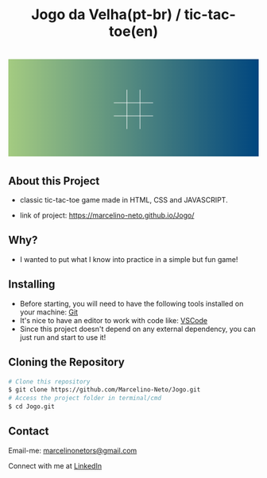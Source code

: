 <h1 align="center">Jogo da Velha(pt-br) / tic-tac-toe(en)</h1>

<h1 align='center'>
<img src="gif/Readme.gif" alt="Readme"></img>
</h1>

## About this Project

- classic tic-tac-toe game made in HTML, CSS and JAVASCRIPT.

- link of project: https://marcelino-neto.github.io/Jogo/
## Why?

- I wanted to put what I know into practice in a simple but fun game!

## Installing

- Before starting, you will need to have the following tools installed on your machine: <a href="https://git-scm.com/">Git</a>
- It's nice to have an editor to work with code like: <a href="https://code.visualstudio.com/">VSCode</a>
- Since this project doesn't depend on any external dependency, you can just run and start to use it! <br>

<h2> Cloning the Repository </h2>

```bash
# Clone this repository
$ git clone https://github.com/Marcelino-Neto/Jogo.git
# Access the project folder in terminal/cmd
$ cd Jogo.git

```

## Contact

Email-me: marcelinonetors@gmail.com

Connect with me at <a href="https://www.linkedin.com/in/marcelino-ribeiro/" target="_blank">LinkedIn</a>



